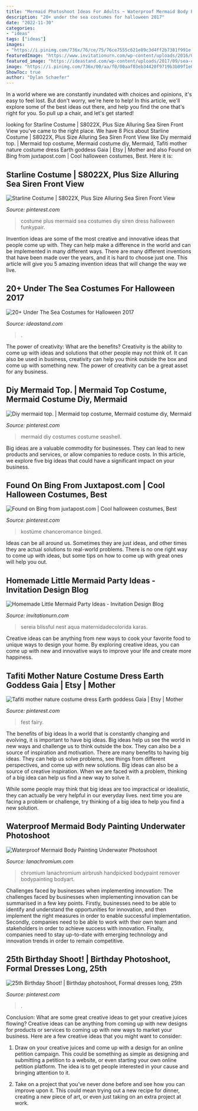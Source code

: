 ```yaml
---
title: "Mermaid Photoshoot Ideas For Adults ~ Waterproof Mermaid Body Painting Underwater Photoshoot"
description: "20+ under the sea costumes for halloween 2017"
date: "2022-11-30"
categories:
- "ideas"
tags: ["ideas"]
images:
- "https://i.pinimg.com/736x/76/ce/75/76ce7555c621e89c3d4ff2b7381f991e.jpg"
featuredImage: "https://www.invitationurn.com/wp-content/uploads/2016/08/diy_little_mermaid_party_ideas.jpg"
featured_image: "https://ideastand.com/wp-content/uploads/2017/09/sea-costume-diy/22-under-the-sea-costumes-costume-diy.jpg"
image: "https://i.pinimg.com/736x/00/aa/f0/00aaf03eb34420f9719b3b09f1e02e9e--seashell-bikinis-a-mermaid.jpg"
ShowToc: true
author: "Dylan Schaefer"
---
```



In a world where we are constantly inundated with choices and opinions, it's easy to feel lost. But don't worry, we're here to help! In this article, we'll explore some of the best ideas out there, and help you find the one that's right for you. So pull up a chair, and let's get started!

	

		
looking for Starline Costume | S8022X, Plus Size Alluring Sea Siren Front View you've came to the right place. We have 8 Pics about Starline Costume | S8022X, Plus Size Alluring Sea Siren Front View like Diy mermaid top. | Mermaid top costume, Mermaid costume diy, Mermaid, Tafiti mother nature costume dress Earth goddess Gaia | Etsy | Mother and also Found on Bing from juxtapost.com | Cool halloween costumes, Best. Here it is:
		
    
## Starline Costume | S8022X, Plus Size Alluring Sea Siren Front View

<img loading=lazy src="https://i.pinimg.com/736x/fc/03/06/fc0306e9a28dfd0019b97c5b0df13d21.jpg" onerror="this.onerror=null;this.src='https://tse3.mm.bing.net/th?id=OIP.AB44zGWipXRDxX8QKjchmgHaJ7&amp;pid=15.1';" alt="Starline Costume | S8022X, Plus Size Alluring Sea Siren Front View">

_Source: pinterest.com_

>costume plus mermaid sea costumes diy siren dress halloween funkypair. 

	

Invention ideas are some of the most creative and innovative ideas that people come up with. They can help make a difference in the world and can be implemented in many different ways. There are many different inventions that have been made over the years, and it is hard to choose just one. This article will give you 5 amazing invention ideas that will change the way we live.

    
## 20+ Under The Sea Costumes For Halloween 2017

<img loading=lazy src="https://ideastand.com/wp-content/uploads/2017/09/sea-costume-diy/22-under-the-sea-costumes-costume-diy.jpg" onerror="this.onerror=null;this.src='https://tse1.mm.bing.net/th?id=OIP.yuqcy6Ficq6vdmAmuNWW_QHaKb&amp;pid=15.1';" alt="20+ Under The Sea Costumes for Halloween 2017">

_Source: ideastand.com_

>. 

	

The power of creativity: What are the benefits?
Creativity is the ability to come up with ideas and solutions that other people may not think of. It can also be used in business, creativity can help you think outside the box and come up with something new. The power of creativity can be a great asset for any business.

    
## Diy Mermaid Top. | Mermaid Top Costume, Mermaid Costume Diy, Mermaid

<img loading=lazy src="https://i.pinimg.com/736x/00/aa/f0/00aaf03eb34420f9719b3b09f1e02e9e--seashell-bikinis-a-mermaid.jpg" onerror="this.onerror=null;this.src='https://tse3.mm.bing.net/th?id=OIP.1C1nPRwC0G6o3kMb3hCtegHaJ4&amp;pid=15.1';" alt="Diy mermaid top. | Mermaid top costume, Mermaid costume diy, Mermaid">

_Source: pinterest.com_

>mermaid diy costumes costume seashell. 

	

Big ideas are a valuable commodity for businesses. They can lead to new products and services, or allow companies to reduce costs. In this article, we explore five big ideas that could have a significant impact on your business.

    
## Found On Bing From Juxtapost.com | Cool Halloween Costumes, Best

<img loading=lazy src="https://i.pinimg.com/736x/e0/62/a1/e062a1fe7a2a853ee5d1589fc365e6b8.jpg" onerror="this.onerror=null;this.src='https://tse2.mm.bing.net/th?id=OIP.qVoIDBblItI86lkIFR2hfQAAAA&amp;pid=15.1';" alt="Found on Bing from juxtapost.com | Cool halloween costumes, Best">

_Source: pinterest.com_

>kostüme chanceromance binged. 

	

Ideas can be all around us. Sometimes they are just ideas, and other times they are actual solutions to real-world problems. There is no one right way to come up with ideas, but some tips on how to come up with great ones will help you out.

    
## Homemade Little Mermaid Party Ideas - Invitation Design Blog

<img loading=lazy src="https://www.invitationurn.com/wp-content/uploads/2016/08/diy_little_mermaid_party_ideas.jpg" onerror="this.onerror=null;this.src='https://tse4.mm.bing.net/th?id=OIP.FxdWI0zjJytpJlRMmOo9cQHaK8&amp;pid=15.1';" alt="Homemade Little Mermaid Party Ideas - Invitation Design Blog">

_Source: invitationurn.com_

>sereia blissful nest aqua maternidadecolorida karas. 

	

Creative ideas can be anything from new ways to cook your favorite food to unique ways to design your home. By exploring creative ideas, you can come up with new and innovative ways to improve your life and create more happiness.

    
## Tafiti Mother Nature Costume Dress Earth Goddess Gaia | Etsy | Mother

<img loading=lazy src="https://i.pinimg.com/736x/76/ce/75/76ce7555c621e89c3d4ff2b7381f991e.jpg" onerror="this.onerror=null;this.src='https://tse2.mm.bing.net/th?id=OIP.hfAd9Xla9L7AGtAsF9qkxwHaOg&amp;pid=15.1';" alt="Tafiti mother nature costume dress Earth goddess Gaia | Etsy | Mother">

_Source: pinterest.com_

>fest fairy. 

	

The benefits of big ideas
In a world that is constantly changing and evolving, it is important to have big ideas. Big ideas help us see the world in new ways and challenge us to think outside the box. They can also be a source of inspiration and motivation.
There are many benefits to having big ideas. They can help us solve problems, see things from different perspectives, and come up with new solutions. Big ideas can also be a source of creative inspiration. When we are faced with a problem, thinking of a big idea can help us find a new way to solve it.

While some people may think that big ideas are too impractical or idealistic, they can actually be very helpful in our everyday lives. next time you are facing a problem or challenge, try thinking of a big idea to help you find a new solution.

    
## Waterproof Mermaid Body Painting Underwater Photoshoot

<img loading=lazy src="https://www.lanachromium.com/wp-content/uploads/2020/05/Underwater_bodyart_Lana_Chromium_Hannah_mermaid-11-scaled.jpg" onerror="this.onerror=null;this.src='https://tse3.mm.bing.net/th?id=OIP.sh6Bsu46wnlq-pZR0W3fPQHaLH&amp;pid=15.1';" alt="Waterproof Mermaid Body Painting Underwater Photoshoot">

_Source: lanachromium.com_

>chromium lanachromium airbrush handpicked bodypaint remover bodypainting bodyart. 

	

Challenges faced by businesses when implementing innovation:
The challenges faced by businesses when implementing innovation can be summarised in a few key points. Firstly, businesses need to be able to identify and understand the opportunities for innovation, and then implement the right measures in order to enable successful implementation. Secondly, companies need to be able to work with their own team and stakeholders in order to achieve success with innovation. Finally, companies need to stay up-to-date with emerging technology and innovation trends in order to remain competitive.

    
## 25th Birthday Shoot! | Birthday Photoshoot, Formal Dresses Long, 25th

<img loading=lazy src="https://i.pinimg.com/736x/dc/76/d5/dc76d55e03295c4fb2fc94cfdd3da266.jpg" onerror="this.onerror=null;this.src='https://tse3.mm.bing.net/th?id=OIP.19NlKMC027Cth6wgNKsKowHaNK&amp;pid=15.1';" alt="25th Birthday Shoot! | Birthday photoshoot, Formal dresses long, 25th">

_Source: pinterest.com_

>. 

	

Conclusion: What are some great creative ideas to get your creative juices flowing?
Creative ideas can be anything from coming up with new designs for products or services to coming up with new ways to market your business. Here are a few creative ideas that you might want to consider: 
1. Draw on your creative juices and come up with a design for an online petition campaign. This could be something as simple as designing and submitting a petition to a website, or even starting your own online petition platform. The idea is to get people interested in your cause and bringing attention to it. 

2. Take on a project that you’ve never done before and see how you can improve upon it. This could mean trying out a new recipe for dinner, creating a new piece of art, or even just taking on an extra project at work.

